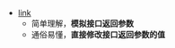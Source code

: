 - [link](https://juejin.cn/post/6975424006992166919?searchId=20230731151235E42CBA897E73D7D14D55)
  - 简单理解，**模拟接口返回参数**
  - 通俗易懂，**直接修改接口返回参数的值**